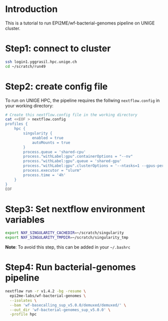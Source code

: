 
# Introduction

This is a tutorial to run EPI2ME/wf-bacterial-genomes pipeline on UNIGE cluster.


# Step1: connect to cluster

```bash
ssh login1.yggrasil.hpc.unige.ch
cd ~/scratch/run49
```

# Step2: create config file

To run on UNIGE HPC, the pipeline requires the follwing `nextflow.config` in your working directory:

```bash
# Create this nextflow.config file in the working directory
cat <<EOF > nextflow.config
profiles {
	hpc {
		singularity {
			enabled = true
			autoMounts = true
		}
		process.queue = 'shared-cpu'
		process."withLabel:gpu".containerOptions = "--nv"
		process."withLabel:gpu".queue = 'shared-gpu'
		process."withLabel:gpu".clusterOptions = '--ntasks=1 --gpus-per-task=1'
		process.executor = "slurm"
		process.time = '4h'
	}
}
EOF
```


# Step3: Set nextflow environment variables

```bash
export NXF_SINGULARITY_CACHEDIR=~/scratch/singularity
export NXF_SINGULARITY_TMPDIR=~/scratch/singularity_tmp
```

**Note**: To avoid this step, this can be added in your `~/.bashrc`



# Step4: Run bacterial-genomes pipeline

```bash
nextflow run -r v1.4.2 -bg -resume \
  epi2me-labs/wf-bacterial-genomes \
  --isolates \
  --bam 'wf-basecalling_sup_v5.0.0/demuxed/demuxed/' \
  --out_dir 'wf-bacterial-genomes_sup_v5.0.0' \
  -profile hpc
```



